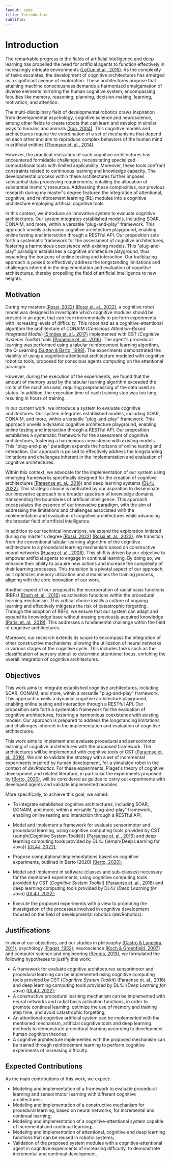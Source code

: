 ```yaml
---
layout: page
title: Introduction
subtitle: 
---
```


# Introduction


The remarkable progress in the fields of artificial intelligence and deep learning has propelled the need for artificial agents to function effectively in increasingly intricate environments [(LeCun et al., 2015)](https://doi.org/10.1038/nature14539). As the complexity of tasks escalates, the development of cognitive architectures has emerged as a significant avenue of exploration. These architectures propose that attaining machine consciousness demands a harmonized amalgamation of diverse elements mirroring the human cognitive system, encompassing faculties like memory, reasoning, planning, decision-making, learning, motivation, and attention.

The multi-disciplinary field of developmental robotics draws inspiration from developmental psychology, cognitive science and neuroscience, among other fields to create robots that can learn and develop in similar ways to humans and animals [(Sun, 2004)](https://doi.org/10.1080/0951508042000286721). This cognitive models and architectures require the coordination of a set of mechanisms that depend on each other and aim to reproduce complex behaviors of the human mind in artificial entities [(Thomson et. al., 2014)](https://www.researchgate.net/publication/268520256_Extending_the_Influence_of_Contextual_Information_in_ACT-R_using_Buffer_Decay). 

However, the practical realization of such cognitive architectures has encountered formidable challenges, necessitating specialized computational tools with limited applicability. Moreover, these tools confront constraints related to continuous learning and knowledge capacity. The developmental process within these architectures further imposes substantial data processing requirements, entailing the allocation of substantial memory resources. Addressing these complexities, our previous research during my master's degree featured the integration of attentional, cognitive, and reinforcement learning (RL) modules into a cognitive architecture employing artificial cognitive tools.

In this context, we introduce an innovative system to evaluate cognitive architectures. Our system integrates established models, including SOAR, CONAIM, and more, within a versatile "plug-and-play" framework. This approach unveils a dynamic cognitive architecture playground, enabling online testing and interaction through a RESTful API. Our proposition sets forth a systematic framework for the assessment of cognitive architectures, fostering a harmonious coexistence with existing models. This "plug-and-play" paradigm establishes a cognitive architecture playground, thus expanding the horizons of online testing and interaction. Our trailblazing approach is poised to effectively address the longstanding limitations and challenges inherent in the implementation and evaluation of cognitive architectures, thereby propelling the field of artificial intelligence to new heights.

## Motivation

During my masters [(Rossi, 2022)](http://hdl.handle.net/11449/214316) [(Rossi et. al., 2022)](https://doi.org/10.5753/wtdr_ctdr.2022.227371), a cognitive robot model was designed to investigate which cognitive modules should be present in an agent that can learn incrementally to perform experiments with increasing levels of difficulty. This robot had as a cognitive-attentional algorithm the architecture of CONAIM (*Conscious Attention-Based Integrated Model*) [(Simões et. al., 2017)](https://doi.org/10.1109/JSYST.2015.2498542) implemented with CST (*Cognitive Systems Toolkit*) tools [(Paraense et. al., 2016)](https://dx.doi.org/10.1016/j.bica.2016.07.005). The agent's procedural learning was performed using a tabular reinforcement learning algorithm, the Q-Learning [(Sutton & Barto, 1998)](https://www.andrew.cmu.edu/course/10-703/textbook/BartoSutton.pdf). The experiments demonstrated the viability of using a cognitive-attentional architecture modeled with cognitive robotics tools, proposed for conscious agents computing on the attentional paradigm. 

However, during the execution of the experiments, we found that the amount of memory used by the tabular learning algorithm exceeded the limits of the machine used, requiring preprocessing of the data used as states. In addition, the execution time of each training step was too long, resulting in hours of training.

In our current work, we introduce a system to evaluate cognitive architectures. Our system integrates established models, including SOAR, CONAIM, and more, within a versatile "plug-and-play" framework. This approach unveils a dynamic cognitive architecture playground, enabling online testing and interaction through a RESTful API. Our proposition establishes a systematic framework for the assessment of cognitive architectures, fostering a harmonious coexistence with existing models. This "plug-and-play" paradigm expands the horizons of online testing and interaction. Our approach is poised to effectively address the longstanding limitations and challenges inherent in the implementation and evaluation of cognitive architectures. 

Within this context, we advocate for the implementation of our system using emerging frameworks specifically designed for the creation of cognitive architectures [(Paraense et. al., 2016)](dx.doi.org/10.1016/j.bica.2016.07.005) and deep learning systems [(DL4J, 2022)](https://deeplearning4j.konduit.ai). This strategic choice is motivated by our aspiration to disseminate our innovative approach to a broader spectrum of knowledge domains, transcending the boundaries of artificial intelligence. This approach encapsulates the essence of our innovative paradigm, with the aim of addressing the limitations and challenges associated with the implementation and evaluation of cognitive architectures while advancing the broader field of artificial intelligence.

In addition to our technical innovations, we extend the exploration initiated during my master's degree [(Rossi, 2022)](http://hdl.handle.net/11449/214316) [(Rossi et. al., 2022)](https://doi.org/10.5753/wtdr_ctdr.2022.227371).  We transition from the conventional tabular learning algorithm of the cognitive architecture to a procedural learning mechanism based on constructive neural networks [(Huang et. al., 2008)](https://doi.org/10.1109/TNN.2008.2004370). This shift is driven by our objective to empower artificial agents to engage in continual learning. By doing so, we enhance their ability to acquire new actions and increase the complexity of their learning processes. This transition is a pivotal aspect of our approach, as it optimizes memory utilization and streamlines the training process, aligning with the core innovation of our work.

Another aspect of our proposal is the incorporation of radial basis functions (RBFs) [(Dash et. al., 2016)](https://doi.org/10.1515/comp-2016-0005) as activation functions within the procedural learning mechanism. This critical choice instills a culture of ongoing learning and effectively mitigates the risk of catastrophic forgetting. Through the adoption of RBFs, we ensure that our system can adapt and expand its knowledge base without erasing previously acquired knowledge [(Parisi et. al., 2019)](https://www.sciencedirect.com/science/article/pii/S0893608019300231). This addresses a fundamental challenge within the field of cognitive architectures.

Moreover, our research extends its scope to encompass the integration of other constructive mechanisms, allowing the utilization of neural networks in various stages of the cognitive cycle. This includes tasks such as the classification of sensory stimuli to determine attentional focus, enriching the overall integration of cognitive architectures.

## Objectives

This work aims to integrate established cognitive architectures, including SOAR, CONAIM, and more, within a versatile "plug-and-play" framework. This approach unveils a dynamic cognitive architecture playground, enabling online testing and interaction through a RESTful API. Our proposition sets forth a systematic framework for the evaluation of cognitive architectures, fostering a harmonious coexistence with existing models. Our approach is prepared to address the longstanding limitations and challenges inherent in the implementation and evaluation of cognitive architectures.

This work aims to implement and evaluate procedural and sensorimotor learning of cognitive architectures with the proposed framework. The architectures will be implemented with cognitive tools of CST [(Paraense et. al., 2016)](https://dx.doi.org/10.1016/j.bica.2016.07.005). We aim to validate the strategy with a set of incremental experiments inspired by human development, for a simulated robot in the context of *devRobotics*. For these experiments, Piaget's theory of cognitive development and related literature, in particular the experiments proposed by [(Berto, 2020)](https://repositorio.unicamp.br/acervo/detalhe/1129257), will be considered as guides to carry out experiments with developed agents and validate implemented modules.

More specifically, to achieve this goal, we aimed:
* To integrate established cognitive architectures, including SOAR, CONAIM, and more, within a versatile "plug-and-play" framework, enabling online testing and interaction through a RESTful API;

* Model and implement a framework for evaluate sensorimotor and procedural learning, using cognitive computing tools provided by CST (\emph{Cognitive System Toolkit}) [(Paraense et. al., 2016)](https://dx.doi.org/10.1016/j.bica.2016.07.005) and deep learning computing tools provided by DL4J (\emph{Deep Learning for Java}) [(DL4J, 2022)](https://deeplearning4j.konduit.ai);

* Propose computational implementations based on cognitive experiments, outlined in Berto (2020) [(Berto, 2020)](https://repositorio.unicamp.br/acervo/detalhe/1129257); 

* Model and implement in software (classes and sub-classes) necessary for the mentioned experiments, using cognitive computing tools provided by CST (*Cognitive System Toolkit*) [(Paraense et. al., 2016)](https://dx.doi.org/10.1016/j.bica.2016.07.005) and deep learning computing tools provided by DL4J (*Deep Learning for Java*) [(DL4J, 2022)](https://deeplearning4j.konduit.ai);
    
* Execute the proposed experiments with a view to promoting the investigation of the processes involved in cognitive development focused on the field of developmental robotics (devRobotics).


## Justifications

In view of our objectives, and our studies in philosophy [(Castro & Landeira, 2011)](https://www.scielo.br/pdf/prc/v24n4/a21v24n4.pdf), psychology [(Piaget, 1952)](https://doi.org/10.1037/11494-000), neuroscience [(Koch & Greenfield, 2007](https://www.researchgate.net/publication/5917959_How_Does_Consciousness_Happen)] and computer science and engineering [(Reggia, 2013)](https://www.sciencedirect.com/science/article/abs/pii/S0893608013000968), we formulated the following hypotheses to justify this work:
* A framework for evaluate cognitive architectures sensorimotor and procedural learning can be implemented using cognitive computing tools provided by CST (*Cognitive System Toolkit*) [(Paraense et. al., 2016)](https://dx.doi.org/10.1016/j.bica.2016.07.005) and deep learning computing tools provided by DL4J (*Deep Learning for Java*) [(DL4J, 2022)](https://deeplearning4j.konduit.ai);
* A constructive procedural learning mechanism can be implemented with neural networks and radial basis activation functions, in order to promote continual learning, optimize the use of memory and training step time, and avoid catastrophic forgetting;
* An attentional-cognitive artificial system can be implemented with the mentioned mechanism, artificial cognitive tools and deep learning methods to demonstrate procedural learning according to development human cognition theories;
* A cognitive architecture implemented with the proposed mechanism can be trained through reinforcement learning to perform cognitive experiments of increasing difficulty.

## Expected Contributions
As the main contributions of this work, we expect:
* Modeling and implementation of a framework to evaluate procedural learning and sensorimotor learning with different cognitive architectures;
* Modeling and implementation of a constructive mechanism for procedural learning, based on neural networks, for incremental and continual learning;
* Modeling and implementation of a cognitive-attentional system capable of incremental and continual learning;
* Modeling and implementation of attentional, cognitive and deep learning functions that can be reused in robotic systems;
* Validation of the proposed system modules with a cognitive-attentional agent in cognitive experiments of increasing difficulty, to demonstrate incremental and continual development.
